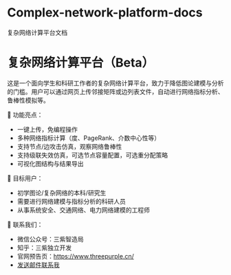 # Complex-network-platform-docs
复杂网络计算平台文档

# 复杂网络计算平台（Beta）

这是一个面向学生和科研工作者的复杂网络计算平台，致力于降低图论建模与分析的门槛。用户可以通过网页上传邻接矩阵或边列表文件，自动进行网络指标分析、鲁棒性模拟等。

🚀 功能亮点：
- 一键上传，免编程操作
- 多种网络指标计算（度、PageRank、介数中心性等）
- 支持节点/边攻击仿真，观察网络鲁棒性
- 支持级联失效仿真，可选节点容量配置，可选重分配策略
- 可视化图结构与结果导出

🎯 目标用户：
- 初学图论/复杂网络的本科/研究生
- 需要进行网络建模与指标分析的科研人员
- 从事系统安全、交通网络、电力网络建模的工程师

📮 联系我们：
- 微信公众号：三紫智造局
- 知乎：三紫独立开发
- 官网预告页：https://www.threepurple.cn/
- [发送邮件联系我](mailto:purplethree6@gmail.com?subject=合作咨询&body=你好，我想了解你的平台服务。)
